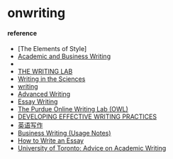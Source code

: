 # onwriting

#### reference
* [The Elements of Style]
* [Academic and Business Writing
](https://courses.edx.org/courses/course-v1:BerkeleyX+ColWri2.2x+2T2019/course/)
* 
* [THE WRITING LAB](https://owl.purdue.edu/)
* [Writing in the Sciences](https://www.coursera.org/learn/sciwrite/home/welcome)
* [writing](https://learnenglish.britishcouncil.org/en/writing)
* [Advanced Writing](https://www.coursera.org/learn/advanced-writing/home/welcome)
* [Essay Writing](https://www.coursera.org/learn/introduction-to-research-for-essay-writing/home/welcome)
* [The Purdue Online Writing Lab (OWL)](https://owl.english.purdue.edu/owl/resource/586/1/)
* [DEVELOPING EFFECTIVE WRITING PRACTICES](http://www.postgraduate.uwa.edu.au/__data/assets/pdf_file/0019/518131/EffectiveWritingPractices.pdf)
* [英语写作](http://www.xuetangx.com/courses/course-v1:NWPU+20180302+sp/about)
* [Business Writing (Usage Notes)](http://www.clarityenglish.com/area1/BusinessWriting/Start.php?prefix=CUN)
* [How to Write an Essay](https://courses.edx.org/courses/course-v1:BerkeleyX+ColWri2.1x+2T2018/course/)
* [University of Toronto: Advice on Academic Writing](http://advice.writing.utoronto.ca/)
